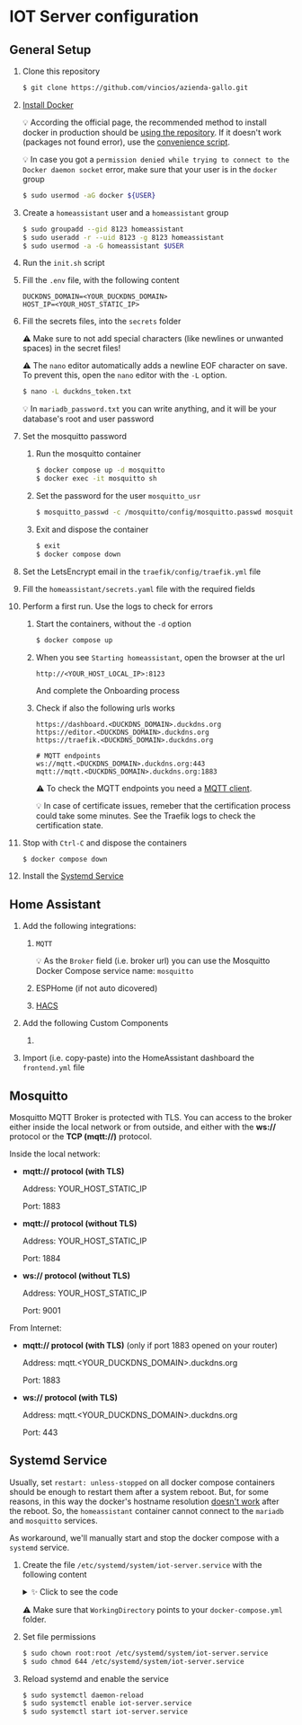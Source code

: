 # IOT Server configuration

## General Setup
1. Clone this repository

    ```sh
    $ git clone https://github.com/vincios/azienda-gallo.git
    ```

2. [Install Docker](https://docs.docker.com/engine/install/raspbian/)

    💡 According the official page, the recommended method to install docker in production should be [using the repository](https://docs.docker.com/engine/install/raspbian/#install-using-the-repository). If it doesn't work (packages not found error), use the [convenience script](https://docs.docker.com/engine/install/raspbian/#install-using-the-convenience-script).

    💡 In case you got a `permission denied while trying to connect to the Docker daemon socket` error, make sure that your user is in the `docker` group

    ```sh
    $ sudo usermod -aG docker ${USER}
    ```

3. Create a `homeassistant` user and a `homeassistant` group

    ```sh
    $ sudo groupadd --gid 8123 homeassistant
    $ sudo useradd -r --uid 8123 -g 8123 homeassistant
    $ sudo usermod -a -G homeassistant $USER
    ```

4. Run the `init.sh` script

5. Fill the `.env` file, with the following content

    ```env
    DUCKDNS_DOMAIN=<YOUR_DUCKDNS_DOMAIN>
    HOST_IP=<YOUR_HOST_STATIC_IP>
    ```

6. Fill the secrets files, into the `secrets` folder   

    ⚠️ Make sure to not add special characters (like newlines or unwanted spaces) in the secret files! 
    
    ⚠️ The `nano` editor automatically adds a newline EOF character on save. To prevent this, open the `nano` editor with the `-L` option.

    ```sh
    $ nano -L duckdns_token.txt
    ```

    💡 In `mariadb_password.txt` you can write anything, and it will be your database's root and user password

7. Set the mosquitto password

    1. Run the mosquitto container
        
        ```sh
        $ docker compose up -d mosquitto
        $ docker exec -it mosquitto sh
        ```

    2. Set the password for the user `mosquitto_usr`

        ```sh
        $ mosquitto_passwd -c /mosquitto/config/mosquitto.passwd mosquitto_usr
        ```

    3. Exit and dispose the container

        ```sh
        $ exit
        $ docker compose down
        ```

8. Set the LetsEncrypt email in the `traefik/config/traefik.yml` file

9. Fill the `homeassistant/secrets.yaml` file with the required fields

10. Perform a first run. Use the logs to check for errors

    1. Start the containers, without the `-d` option
    
        ```sh
        $ docker compose up
        ```

    2. When you see `Starting homeassistant`, open the browser at the url

        ```
        http://<YOUR_HOST_LOCAL_IP>:8123
        ```

        And complete the Onboarding process
    
    3. Check if also the following urls works

        ```
        https://dashboard.<DUCKDNS_DOMAIN>.duckdns.org
        https://editor.<DUCKDNS_DOMAIN>.duckdns.org
        https://traefik.<DUCKDNS_DOMAIN>.duckdns.org

        # MQTT endpoints
        ws://mqtt.<DUCKDNS_DOMAIN>.duckdns.org:443
        mqtt://mqtt.<DUCKDNS_DOMAIN>.duckdns.org:1883
        ```

        ⚠️ To check the MQTT endpoints you need a [MQTT client](http://mqtt-explorer.com/).

        💡 In case of certificate issues, remeber that the certification process could take some minutes. See the Traefik logs to check the certification state.

11. Stop with `Ctrl-C` and dispose the containers

    ```sh
    $ docker compose down
    ```

12. Install the [Systemd Service](#systemd-service)

## Home Assistant
1. Add the following integrations:

    1. `MQTT`

        💡 As the `Broker` field (i.e. broker url) you can use the Mosquitto Docker Compose service name: `mosquitto`
    2. ESPHome (if not auto dicovered)
    3. [HACS](https://hacs.xyz/)

2. Add the following Custom Components

    1.

3. Import (i.e. copy-paste) into the HomeAssistant dashboard the `frontend.yml` file


## Mosquitto
Mosquitto MQTT Broker is protected with TLS. You can access to the broker either inside the local network or from outside, and either with the **ws://** protocol or the **TCP (mqtt://)** protocol.

Inside the local network:
- **mqtt:// protocol (with TLS)**
    
    Address: YOUR_HOST_STATIC_IP
    
    Port: 1883

- **mqtt:// protocol (without TLS)**
    
    Address: YOUR_HOST_STATIC_IP
    
    Port: 1884

- **ws:// protocol (without TLS)**
    
    Address: YOUR_HOST_STATIC_IP
    
    Port: 9001

From Internet:
- **mqtt:// protocol (with TLS)** (only if port 1883 opened on your router)
    
    Address: mqtt.<YOUR_DUCKDNS_DOMAIN>.duckdns.org
    
    Port: 1883

- **ws:// protocol (with TLS)**
    
    Address: mqtt.<YOUR_DUCKDNS_DOMAIN>.duckdns.org

    Port: 443

## Systemd Service
Usually, set `restart: unless-stopped` on all docker compose containers should be enough to restart them after a system reboot. But, for some reasons, in this way the docker's hostname resolution [doesn't work](https://github.com/moby/libnetwork/issues/2049) after the reboot. So, the `homeassistant` container cannot connect to the `mariadb` and `mosquitto` services.

As workaround, we'll manually start and stop the docker compose with a `systemd` service.

1. Create the file `/etc/systemd/system/iot-server.service` with the following content

    <details>
    <summary>✨ Click to see the code</summary>

    ```ini
    [Unit]
    Description=IOT Server Service
    Requires=docker.service
    After=docker.service

    [Service]
    Type=oneshot
    RemainAfterExit=yes
    WorkingDirectory=/home/raspi/iot-server
    ExecStart=/usr/bin/docker compose up -d
    ExecStop=/usr/bin/docker compose down
    TimeoutStartSec=0

    [Install]
    WantedBy=multi-user.target
    ```

    </details>

    ⚠️ Make sure that `WorkingDirectory` points to your `docker-compose.yml` folder.

2. Set file permissions

    ```bash
    $ sudo chown root:root /etc/systemd/system/iot-server.service
    $ sudo chmod 644 /etc/systemd/system/iot-server.service
    ```

4. Reload systemd and enable the service

    ```bash
    $ sudo systemctl daemon-reload
    $ sudo systemctl enable iot-server.service
    $ sudo systemctl start iot-server.service
    ```